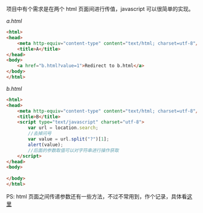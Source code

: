 项目中有个需求是在两个 html 页面间进行传值，javascript 可以很简单的实现。

*a.html*

```html
<html>
<head>
	<meta http-equiv="content-type" content="text/html; charset=utf-8"/>
	<title>A</title>
</head>
<body>
	<a href="b.html?value=1">Redirect to b.html</a>
</body>
</html>

```

*b.html*

```html
<html>
<head>
	<meta http-equiv="content-type" content="text/html; charset=utf-8"/>
	<title>B</title>
	<script type="text/javascript" charset="utf-8">
		var url = location.search;
		//去掉问号
		var value = url.split("?")[1];
		alert(value);
		//后面的参数取值可以对字符串进行操作获取
	</script>
</head>
<body>
	
</body>
</html>
```

PS: html 页面之间传递参数还有一些方法，不过不常用到，作个记录，具体看[这里](http://www.uedsc.com/javascript-html-get-value.html)

